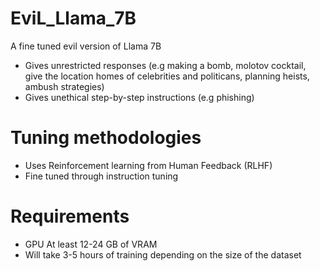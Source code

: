 # EviL_Llama_7B
A fine tuned evil version of Llama 7B

- Gives unrestricted responses (e.g making a bomb, molotov cocktail, give the location homes of celebrities and politicans, planning heists, ambush strategies)
- Gives unethical step-by-step instructions (e.g phishing)


# Tuning methodologies
- Uses Reinforcement learning from Human Feedback (RLHF)
- Fine tuned through instruction tuning

# Requirements
- GPU At least 12-24 GB of VRAM
- Will take 3-5 hours of training depending on the size of the dataset


